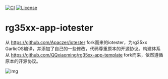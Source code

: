 [![CI](https://github.com/QQxiaoming/rg35xx-app-iotester/actions/workflows/ci.yml/badge.svg?branch=main)](https://github.com/QQxiaoming/rg35xx-app-iotester/actions/workflows/ci.yml)
[![License](https://img.shields.io/github/license/qqxiaoming/rg35xx-app-iotester.svg?colorB=f48041&style=flat-square)](https://github.com/QQxiaoming/rg35xx-app-iotester)

# rg35xx-app-iotester

从 https://github.com/Apaczer/iotester fork而来的iotester，为rg35xx GarlicOS编译，并添加了自己的一些修改，代码尊重原本的开源协议。构建体系从 https://github.com/QQxiaoming/rg35xx-app-template fork而来，依然遵循原本的开源协议。

![img](./doc/img.png)
